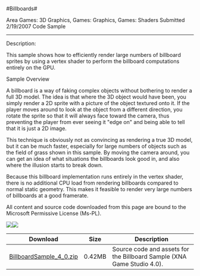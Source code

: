 #Billboards#

Area
Games: 3D Graphics, Games: Graphics, Games: Shaders
Submitted
2/19/2007
Code Sample

---

Description:

This sample shows how to efficiently render large numbers of billboard sprites by using a vertex shader to perform the billboard computations entirely on the GPU.

Sample Overview

A billboard is a way of faking complex objects without bothering to render a full 3D model. The idea is that where the 3D object would have been, you simply render a 2D sprite with a picture of the object textured onto it. If the player moves around to look at the object from a different direction, you rotate the sprite so that it will always face toward the camera, thus preventing the player from ever seeing it "edge on" and being able to tell that it is just a 2D image.

This technique is obviously not as convincing as rendering a true 3D model, but it can be much faster, especially for large numbers of objects such as the field of grass shown in this sample. By moving the camera around, you can get an idea of what situations the billboards look good in, and also where the illusion starts to break down.

Because this billboard implementation runs entirely in the vertex shader, there is no additional CPU load from rendering billboards compared to normal static geometry. This makes it feasible to render very large numbers of billboards at a good framerate.


All content and source code downloaded from this page are bound to the Microsoft Permissive License (Ms-PL).

![](https://github.com/nkast/XNAGameStudio/blob/master/Images/XNA_Billboard_01_small.jpg)![](https://github.com/nkast/XNAGameStudio/blob/master/Images/XNA_Billboard_02_small.jpg)

	

Download | Size | Description
---|---|---|
[BillboardSample_4_0.zip](https://github.com/nkast/XNAGameStudio/blob/master/Samples/BillboardSample_4_0.zip?raw=true) | 0.42MB | Source code and assets for the Billboard Sample (XNA Game Studio 4.0). 